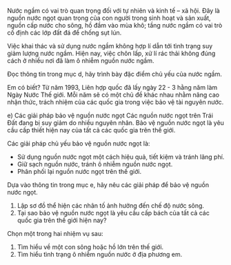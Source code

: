 Nước ngầm có vai trò quan trọng đối với tự nhiên và kinh tế – xã hội. Đây là nguồn nước ngọt quan trọng của con người trong sinh hoạt và sản xuất, nguồn cấp nước cho sông, hồ đầm vào mùa khô; tầng nước ngầm có vai trò cố định các lớp đất đá để chống sụt lún.

Việc khai thác và sử dụng nước ngầm không hợp lí dẫn tới tình trạng suy giảm lượng nước ngầm. Hiện nay, việc chôn lấp, xử lí rác thải không đúng cách ở nhiều nơi đã làm ô nhiễm nguồn nước ngầm.

Đọc thông tin trong mục d, hãy trình bày đặc điểm chủ yếu của nước ngầm.

Em có biết?
Từ năm 1993, Liên hợp quốc đã lấy ngày 22 - 3 hằng năm làm Ngày Nước Thế giới. Mỗi năm sẽ có một chủ đề khác nhau nhằm nâng cao nhận thức, trách nhiệm của các quốc gia trong việc bảo vệ tài nguyên nước.

e) Các giải pháp bảo vệ nguồn nước ngọt
Các nguồn nước ngọt trên Trái Đất đang bị suy giảm do nhiều nguyên nhân. Bảo vệ nguồn nước ngọt là yêu cầu cấp thiết hiện nay của tất cả các quốc gia trên thế giới.

Các giải pháp chủ yếu bảo vệ nguồn nước ngọt là:
- Sử dụng nguồn nước ngọt một cách hiệu quả, tiết kiệm và tránh lãng phí.
- Giữ sạch nguồn nước, tránh ô nhiễm nguồn nước ngọt.
- Phân phối lại nguồn nước ngọt trên thế giới.

Dựa vào thông tin trong mục e, hãy nêu các giải pháp để bảo vệ nguồn nước ngọt.

1. Lập sơ đồ thể hiện các nhân tố ảnh hưởng đến chế độ nước sông.
2. Tại sao bảo vệ nguồn nước ngọt là yêu cầu cấp bách của tất cả các quốc gia trên thế giới hiện nay?

Chọn một trong hai nhiệm vụ sau:
1. Tìm hiểu về một con sông hoặc hồ lớn trên thế giới.
2. Tìm hiểu tình trạng ô nhiễm nguồn nước ở địa phương em.